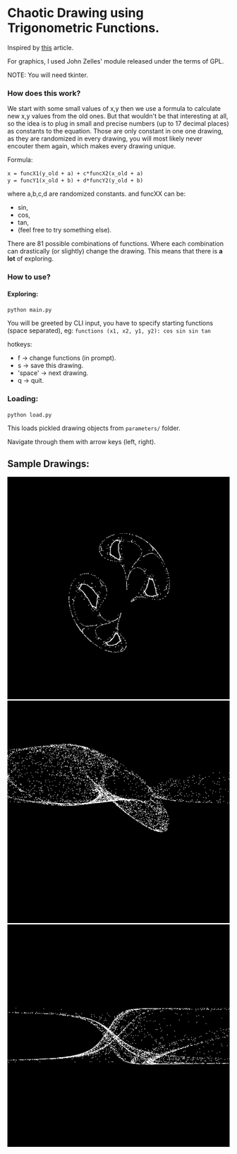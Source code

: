 # Chaotic Drawing using Trigonometric Functions.

Inspired by [this](http://www.artsnova.com/latoocarfian-chaotic-function-tutorial.html) article.

For graphics, I used John Zelles' module released under the terms of GPL.

NOTE: You will need tkinter.

### How does this work?
We start with some small values of x,y then we use a formula to calculate new x,y values from the old ones. But that wouldn't be that interesting at all, so the idea is to plug in small and precise numbers (up to 17 decimal places) as constants to the equation. Those are only constant in one one drawing, as they are randomized in every drawing, you will most likely never encouter them again, which makes every drawing unique.

Formula:

    x = funcX1(y_old + a) + c*funcX2(x_old + a)
    y = funcY1(x_old + b) + d*funcY2(y_old + b)
where a,b,c,d are randomized constants.
and funcXX can be:
 * sin,
 * cos,
 * tan,
 * (feel free to try something else).


There are 81 possible combinations of functions.
Where each combination can drastically (or slightly) change the drawing. This means that there is <b>a lot</b> of exploring.


### How to use?
 
#### Exploring:

`python main.py`

You will be greeted by CLI input, you have to specify starting functions (space separated), eg:
`functions (x1, x2, y1, y2): cos sin sin tan`

hotkeys:
* f -> change functions (in prompt).
* s -> save this drawing.
* 'space' -> next drawing.
* q -> quit.
  
### Loading:

`python load.py`

This loads pickled drawing objects from `parameters/` folder.

Navigate through them with arrow keys (left, right).


## Sample Drawings:
![sin cos sin cos 0](/images/sin-cos-sin-cos0.png)
![tan sin sin cos 5](/images/tan-sin-sin-cos5.png)
![tan tan sin cos 1](/images/tan-tan-sin-cos1.png)
